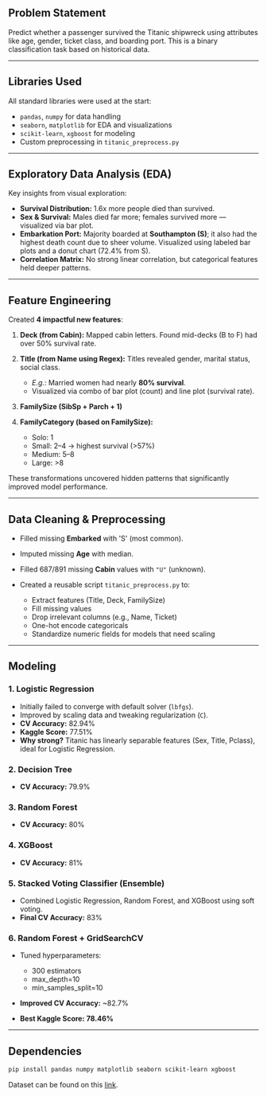 ## Problem Statement

Predict whether a passenger survived the Titanic shipwreck using attributes like age, gender, ticket class, and boarding port. This is a binary classification task based on historical data.

---

## Libraries Used

All standard libraries were used at the start:

* `pandas`, `numpy` for data handling
* `seaborn`, `matplotlib` for EDA and visualizations
* `scikit-learn`, `xgboost` for modeling
* Custom preprocessing in `titanic_preprocess.py`

---

## Exploratory Data Analysis (EDA)

Key insights from visual exploration:

* **Survival Distribution:** 1.6x more people died than survived.
* **Sex & Survival:** Males died far more; females survived more — visualized via bar plot.
* **Embarkation Port:** Majority boarded at **Southampton (S)**; it also had the highest death count due to sheer volume. Visualized using labeled bar plots and a donut chart (72.4% from S).
* **Correlation Matrix:** No strong linear correlation, but categorical features held deeper patterns.

---

## Feature Engineering

Created **4 impactful new features**:

1. **Deck (from Cabin):** Mapped cabin letters. Found mid-decks (B to F) had over 50% survival rate.
2. **Title (from Name using Regex):** Titles revealed gender, marital status, social class.

   * *E.g.*: Married women had nearly **80% survival**.
   * Visualized via combo of bar plot (count) and line plot (survival rate).
3. **FamilySize (SibSp + Parch + 1)**
4. **FamilyCategory (based on FamilySize):**

   * Solo: 1
   * Small: 2–4 → highest survival (>57%)
   * Medium: 5–8
   * Large: >8

These transformations uncovered hidden patterns that significantly improved model performance.

---

## Data Cleaning & Preprocessing

* Filled missing **Embarked** with 'S' (most common).
* Imputed missing **Age** with median.
* Filled 687/891 missing **Cabin** values with `"U"` (unknown).
* Created a reusable script `titanic_preprocess.py` to:

  * Extract features (Title, Deck, FamilySize)
  * Fill missing values
  * Drop irrelevant columns (e.g., Name, Ticket)
  * One-hot encode categoricals
  * Standardize numeric fields for models that need scaling

---

## Modeling

### 1. **Logistic Regression**

* Initially failed to converge with default solver (`lbfgs`).
* Improved by scaling data and tweaking regularization (`C`).
* **CV Accuracy:** 82.94%
* **Kaggle Score:** 77.51%
* **Why strong?** Titanic has linearly separable features (Sex, Title, Pclass), ideal for Logistic Regression.

### 2. **Decision Tree**

* **CV Accuracy:** 79.9%

### 3. **Random Forest**

* **CV Accuracy:** 80%

### 4. **XGBoost**

* **CV Accuracy:** 81%

### 5. **Stacked Voting Classifier (Ensemble)**

* Combined Logistic Regression, Random Forest, and XGBoost using soft voting.
* **Final CV Accuracy:** 83%

### 6. **Random Forest + GridSearchCV**

* Tuned hyperparameters:

  * 300 estimators
  * max\_depth=10
  * min\_samples\_split=10
* **Improved CV Accuracy:** \~82.7%
* **Best Kaggle Score:** **78.46%**

---


## Dependencies

```bash
pip install pandas numpy matplotlib seaborn scikit-learn xgboost
```

Dataset can be found on this [link](https://www.kaggle.com/competitions/titanic). 
